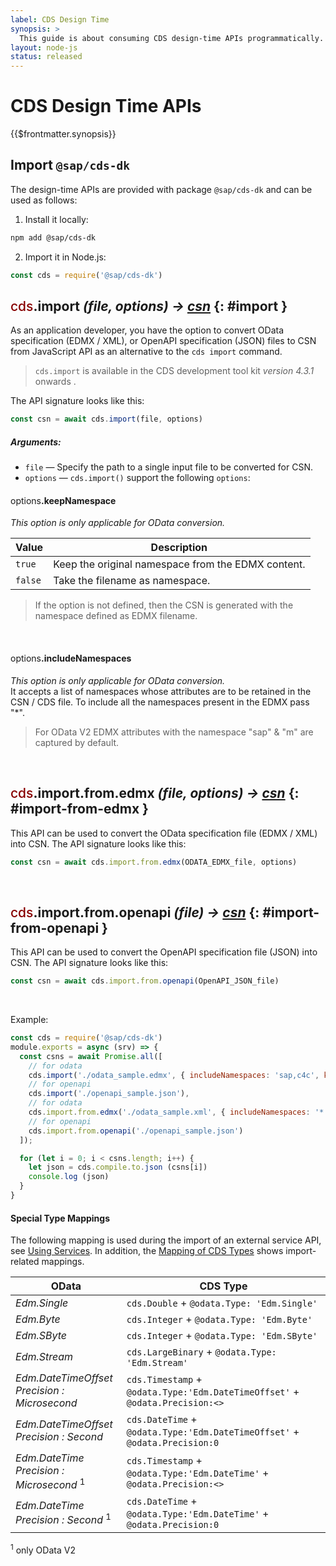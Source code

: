 ```yaml
---
label: CDS Design Time
synopsis: >
  This guide is about consuming CDS design-time APIs programmatically.
layout: node-js
status: released
---
```


# CDS Design Time APIs

{{$frontmatter.synopsis}}

<!--- {% assign cds = '<span style="color:#800; font-weight:500">cds</span>' %} -->

<!--- {% include links-for-node.md %} -->
<!--- {% include _toc levels="2,3" %} -->


## Import `@sap/cds-dk`

The design-time APIs are provided with package `@sap/cds-dk` and can be used as follows:

1. Install it locally:
```sh
npm add @sap/cds-dk
```

2. Import it in Node.js:
```js
const cds = require('@sap/cds-dk')
```




## <span style="color:#800; font-weight:500">cds</span>.import  <i>  (file, options) &#8594; [csn](../cds/csn) </i> {: #import }

As an application developer, you have the option to convert OData specification (EDMX / XML), or OpenAPI specification (JSON) files to CSN from JavaScript API as an alternative to the `cds import` command.

> `cds.import` is available in the CDS development tool kit *version 4.3.1* onwards .

The API signature looks like this:

```js
const csn = await cds.import(file, options)
```

##### Arguments:

* `file` &mdash; Specify the path to a single input file to be converted for CSN.
* `options` &mdash; `cds.import()` support the following `options`:

<!--- {% assign o = '<span style="font-weight:400">options</span>' %} -->

#### <span style="font-weight:400">options</span>.keepNamespace

_This option is only applicable for OData conversion._ <br>

| Value  |  Description                                      |
|------- |---------------------------------------------------|
| `true` | Keep the original namespace from the EDMX content.|
| `false`| Take the filename as namespace.         |

> If the option is not defined, then the CSN is generated with the namespace defined as EDMX filename.
<br>

#### <span style="font-weight:400">options</span>.includeNamespaces

_This option is only applicable for OData conversion._ <br>
It accepts a list of namespaces whose attributes are to be retained in the CSN / CDS file. To include all the namespaces present in the EDMX pass "*".

> For OData V2  EDMX attributes with the namespace "sap" & "m" are captured by default.
<br>

## <span style="color:#800; font-weight:500">cds</span>.import.from.edmx  <i>  (file, options) &#8594; [csn](../cds/csn) </i> {: #import-from-edmx }

This API can be used to convert the OData specification file (EDMX / XML) into CSN.
The API signature looks like this:
```js
const csn = await cds.import.from.edmx(ODATA_EDMX_file, options)
```
<br>

## <span style="color:#800; font-weight:500">cds</span>.import.from.openapi  <i>  (file) &#8594; [csn](../cds/csn) </i> {: #import-from-openapi }

This API can be used to convert the OpenAPI specification file (JSON) into CSN.
The API signature looks like this:
```js
const csn = await cds.import.from.openapi(OpenAPI_JSON_file)
```
<br>

Example:

```js
const cds = require('@sap/cds-dk')
module.exports = async (srv) => {
  const csns = await Promise.all([
    // for odata
    cds.import('./odata_sample.edmx', { includeNamespaces: 'sap,c4c', keepNamespace: true }),
    // for openapi
    cds.import('./openapi_sample.json'),
    // for odata
    cds.import.from.edmx('./odata_sample.xml', { includeNamespaces: '*', keepNamespace: false }),
    // for openapi
    cds.import.from.openapi('./openapi_sample.json')
  ]);

  for (let i = 0; i < csns.length; i++) {
    let json = cds.compile.to.json (csns[i])
    console.log (json)
  }
}
```

#### Special Type Mappings

The following mapping is used during the import of an external service API, see [Using Services](../guides/using-services/#external-service-api). In addition, the [Mapping of CDS Types](../advanced/odata#type-mapping) shows import-related mappings.

| OData                                                  | CDS Type                                                                     |
| ------------------------------------------------------ | ---------------------------------------------------------------------------- |
| _Edm.Single_                                           | `cds.Double` + `@odata.Type: 'Edm.Single'`                                |
| _Edm.Byte_                                             | `cds.Integer` + `@odata.Type: 'Edm.Byte'`                                 |
| _Edm.SByte_                                            | `cds.Integer` + `@odata.Type: 'Edm.SByte'`                                |
| _Edm.Stream_                                           | `cds.LargeBinary` + `@odata.Type: 'Edm.Stream'`                           |
| _Edm.DateTimeOffset<br>Precision : Microsecond_        | `cds.Timestamp` + `@odata.Type:'Edm.DateTimeOffset'` + `@odata.Precision:<>` |
| _Edm.DateTimeOffset<br>Precision : Second_             | `cds.DateTime` + `@odata.Type:'Edm.DateTimeOffset'` + `@odata.Precision:0`   |
| _Edm.DateTime<br>Precision : Microsecond_ <sup>1</sup> | `cds.Timestamp` + `@odata.Type:'Edm.DateTime'` + `@odata.Precision:<>`       |
| _Edm.DateTime<br>Precision : Second_ <sup>1</sup>      | `cds.DateTime` + `@odata.Type:'Edm.DateTime'` + `@odata.Precision:0`         |

<sup>1</sup> only OData V2

